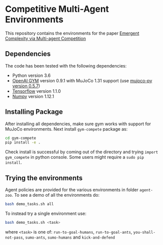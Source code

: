 # Competitive Multi-Agent Environments

This repository contains the environments for the paper [Emergent Complexity via Multi-agent Competition](https://arxiv.org/abs/1710.03748)

## Dependencies
The code has been tested with the following dependencies:
* Python version 3.6
* [OpenAI GYM](https://github.com/openai/gym) version 0.9.1 with MuJoCo 1.31 support (use [mujoco-py version 0.5.7](https://github.com/openai/mujoco-py/tree/0.5))
* [Tensorflow](https://www.tensorflow.org/versions/r1.1/install/) version 1.1.0
* [Numpy](https://scipy.org/install.html) version 1.12.1

## Installing Package
After installing all dependencies, make sure gym works with support for MuJoCo environments.
Next install `gym-compete` package as:
```bash
cd gym-compete
pip install -e .
```
Check install is successful by coming out of the directory and trying `import gym_compete` in python console. Some users might require a `sudo pip install`.

## Trying the environments
Agent policies are provided for the various environments in folder `agent-zoo`. To see a demo of all the environments do:
```bash
bash demo_tasks.sh all
```
To instead try a single environment use:
```bash
bash demo_tasks.sh <task>
```
where `<task>` is one of: `run-to-goal-humans`, `run-to-goal-ants`, `you-shall-not-pass`, `sumo-ants`, `sumo-humans` and `kick-and-defend`

